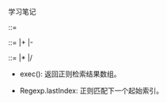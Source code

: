 学习笔记

<Expression> ::= <AdditiveExpression><EOF>

<AdditiveExpression> ::=
    <MultiplicativeExpression>
    |<AdditiveExpression>+<MultiplicativeExpression>
    |<AdditiveExpression>-<MultiplicativeExpression>

<MultiplicativeExpress> ::=
    <Number>
    |<MultiplicativeExpression>*<Number>
    |<MultiplicativeExpression>/<Number>

- exec(): 返回正则检索结果数组。

- Regexp.lastIndex: 正则匹配下一个起始索引。